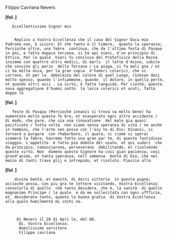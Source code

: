 Filippo Cavriana
Nevers




   
     
       
**[fol. ]**


       Eccellentissimo Signor mio


        Replico a Vostra Eccellenza che il caso del Signor Duca mio  Padrone non, è sicuro: Et che tanto è il timore,  quanto la speranza; Percioche oltre, una febre  continua, che da l'ultima festa di Pasqua  in poi, e fatta doppia terzana, si ha opi nioni, d'un principio di Ettica, Per la quale  hieri fu concluso del Protofisico della Reina  insieme con quattro altri medici, di darli  il latte d'Asino, subito che cessino gli perio  della Terzana / La piaga, si fa mali gna / et ci da molta noia, per la gran copia  d'humori colerici, che vi corrono, et per la  debolezza del calore di quel Luogo, rinovan dosi molto spesso, quando l'infiammone, quando  il dolore, in quella perte, et quando altri acci . La virtù, è fatta languida. Per cioché, questa nova aggregatione d'humoi sotto  la lacca colerici et acuti, fatta doppo le


       
**[fol. ]**


       feste di Pasqua (Percioché innanzi si trova va molto bene) ha aumentato molto questa fe bre, et esasperato ogni altro accidente /  di modo, che pare, che sia una rinovatione  del male gia quasi pacificato / Tutta volta  non siamo senza speranza di vita / ne anche  in temmini, che l'arte non possa con l'aiu to di Dio; Dinanzi, si tornarà a purgare  con rhabarbaro, il quale, si (come si spera)  scemerà la febre, havremo fatto una gran par te, di questo fastidioso viaggio. L'appetito  è fatto più debole del usato, et qui sudori  che da principio, cominciarono, perseverano  debilitando, et risolvendo queste virtù. Non  dimeno questo Signore ha cosi gian pacienza, cosi  grand'animo, et tanta speranza, nell immensa  bontà di Dio, che nel mezzo di tanti trava glij e intrepido, et risoluto. Piaccia alla


       
**[fol. ]**


        divina bontà, et maestà, di darci vittoria  in questa pugna; acciochè possa, con piu gra te lettere visitando, Vostra Eccellenza consolarla di quello  che tanto desidera, che è, la sanità  di quello magnanimo Principe / la quale  è da me sollecitata con ogni uffficio, et  desiderata tanto, quanto la buona gratia  di Vostra Eccellenza alla quale humilmente mi inchi no.


       
         Di Nevers il 28 di Apri le, del 68.
          Di. Vostra Eccellenza.
          Humilissimo servitore
          Filippo cavriana
       


     
   
 